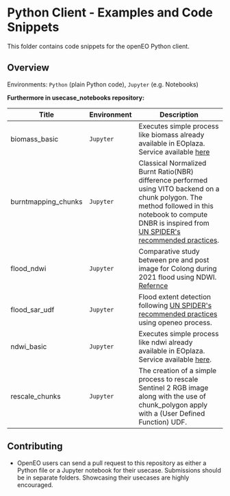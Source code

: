 # Python Client - Examples and Code Snippets

This folder contains code snippets for the openEO Python client.

## Overview

Environments: `Python` (plain Python code), `Jupyter` (e.g. Notebooks)

**Furthermore in usecase_notebooks repository:**


| Title | Environment | Description |
| ----- | ----------- | ----------- |
| biomass_basic   | `Jupyter`    | Executes simple process like biomass already available in EOplaza. Service available [here](https://portal.terrascope.be/catalogue/app-details/17) |
| burntmapping_chunks   | `Jupyter`    | Classical Normalized Burnt Ratio(NBR) difference performed using VITO backend on a chunk polygon. The method followed in this notebook to compute DNBR is inspired from [UN SPIDER's recommended practices](https://www.un-spider.org/advisory-support/recommended-practices/recommended-practice-google-earth-engine-flood-mapping). |
| flood_ndwi   | `Jupyter`    | Comparative study between pre and post image for Colong during 2021 flood using NDWI. [Refernce](https://labo.obs-mip.fr/multitemp/the-ndwi-applied-to-the-recent-flooding-in-the-central-us/) |
| flood_sar_udf   | `Jupyter`    | Flood extent detection following [UN SPIDER's recommended practices](https://www.un-spider.org/advisory-support/recommended-practices/recommended-practice-google-earth-engine-flood-mapping) using openeo process.|
| ndwi_basic   | `Jupyter`    | Executes simple process like ndwi already available in EOplaza. Service available [here](https://portal.terrascope.be/catalogue/app-details/13). |
| rescale_chunks   | `Jupyter`    | The creation of a simple process to rescale Sentinel 2 RGB image along with the use of chunk_polygon apply with a (User Defined Function) UDF. |



## Contributing

* OpenEO users can send a pull request to this repository as either a Python file or a Jupyter notebook for their usecase. Submissions should be in separate folders. Showcasing their usecases are highly encouraged.